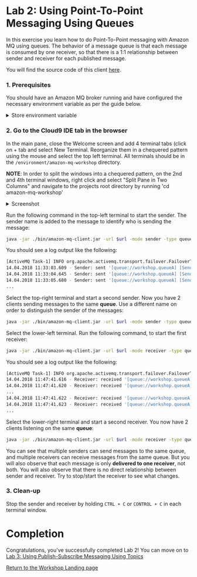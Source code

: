 # Lab 2: Using Point-To-Point Messaging Using Queues

In this exercise you learn how to do Point-To-Point messaging with Amazon MQ using queues. The behavior of a message queue is that each message is consumed by one receiver, so that there is a 1:1 relationship between sender and receiver for each published message.

You will find the source code of this client [here](/amazon-mq-client/src/main/java/com/aws/sample/amazonmq/AmazonMqClient.java).

### 1. Prerequisites

You should have an Amazon MQ broker running and have configured the necessary environment variable as per the guide below.

<details><summary>Store environment variable</summary><p>

To make it easier to run the commands in the following labs we store frequently used parameters like the Amazon MQ broker url in Bash environment variable.

Go to the [AmazonMQ console](https://console.aws.amazon.com/amazon-mq), and click on the name of the broker (the one with a name starting with the stack name you created)

Scroll down to the Connections section and click the **Copy failover string** link beside the OpenWire row 
to copy the string to your clipboard.

![Copy failover link](/images/fail-over-Step2.png)

Go to the AWS Console home, find Cloud9 service, open the service console. You should see a pre-built workspace named MQClient. Click on "Open IDE". 
Once the IDE is launched, you should see a bash shell window opened with the workshop github repository synced to amazon-mq-workshop folder.
In the bash shell, type the following commands one at a time (make sure you replace <failover url> with the failover url you copied below).

``` bash
cd ~/environment/amazon-mq-workshop
./setup.sh
export temp_url="<failover url>"
echo "url=\"$temp_url\"" >> ~/.bashrc; source ~/.bashrc
```
**NOTE**: Ensure that all terminals windows that you will use for the workshop are created after having run this step.

</p></details><p/>

### 2. Go to the Cloud9 IDE tab in the browser

In the main pane, close the Welcome screen and add 4  terminal tabs (click on + tab and select New Terminal. Reorganize them in a chequered pattern using the mouse and select the top left terminal.
All terminals should be in the `/environment/amazon-mq-workshop` directory.

**NOTE**: In order to split the windows into a chequered pattern, on the 2nd and 4th terminal windows, right click and select "Split Pane in Two Columns" and navigate to the projects root directory by running 'cd amazon-mq-workshop' 

<details><summary>Screenshot</summary><p>

![Amazon MQ workshop Lab 2 step 3](/images/c9-window.png)

</p></details><p/>

Run the following command in the top-left terminal to start the sender. The sender name is added to the message to identify who is sending the message:

``` bash
java -jar ./bin/amazon-mq-client.jar -url $url -mode sender -type queue -destination workshop.queueA -name Sender-1
```

You should see a log output like the following:

``` bash
[ActiveMQ Task-1] INFO org.apache.activemq.transport.failover.FailoverTransport - Successfully connected to ssl://b-4e4bfd69-7b83-4a27-9faf-4684cfa80443-1.mq.eu-central-1.amazonaws.com:61617
14.04.2018 11:33:03.609 - Sender: sent '[queue://workshop.queueA] [Sender-1] Message number 1'
14.04.2018 11:33:04.645 - Sender: sent '[queue://workshop.queueA] [Sender-1] Message number 2'
14.04.2018 11:33:05.680 - Sender: sent '[queue://workshop.queueA] [Sender-1] Message number 3'
...
```

Select the top-right terminal and start a second sender. Now you have 2 clients sending messages to the same **queue**. Use a different name on order to distinguish the sender of the messages:

``` bash
java -jar ./bin/amazon-mq-client.jar -url $url -mode sender -type queue -destination workshop.queueA -name Sender-2
```

Select the lower-left terminal. Run the following command, to start the first receiver:

``` bash
java -jar ./bin/amazon-mq-client.jar -url $url -mode receiver -type queue -destination workshop.queueA
```

You should see a log output like the following:

``` bash
[ActiveMQ Task-1] INFO org.apache.activemq.transport.failover.FailoverTransport - Successfully connected to ssl://b-4e4bfd69-7b83-4a27-9faf-4684cfa80443-1.mq.eu-central-1.amazonaws.com:61617
14.04.2018 11:47:41.616 - Receiver: received '[queue://workshop.queueA] [Sender-1] Message number 1'
14.04.2018 11:47:41.620 - Receiver: received '[queue://workshop.queueA] [Sender-1] Message number 2'
...
14.04.2018 11:47:41.622 - Receiver: received '[queue://workshop.queueA] [Sender-2] Message number 1'
14.04.2018 11:47:41.623 - Receiver: received '[queue://workshop.queueA] [Sender-2] Message number 2'
...
```

Select the lower-right terminal and start a second receiver. You now have 2 clients listening on the same **queue**:

``` bash
java -jar ./bin/amazon-mq-client.jar -url $url -mode receiver -type queue -destination workshop.queueA
```

You can see that multiple senders can send messages to the same queue, and multiple receivers can receive messages from the same queue. But you will also observe that each message is only **delivered to one receiver**, not both. You will also observe that there is no direct relationship between sender and receiver. Try to stop/start the receiver to see what changes.

### 3. Clean-up

Stop the sender and receiver by holding `CTRL + C` or  `CONTROL + C` in each terminal window. 

# Completion

Congratulations, you've successfully completed Lab 2! You can move on to [Lab 3: Using Publish-Subscribe Messaging Using Topics](/labs/lab-3.md)

[Return to the Workshop Landing page](/README.md)
